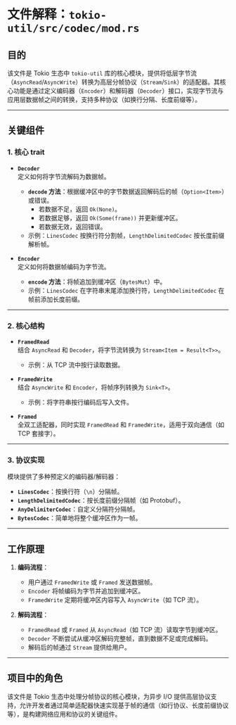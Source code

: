 # 文件解释：`tokio-util/src/codec/mod.rs`

## **目的**
该文件是 Tokio 生态中 `tokio-util` 库的核心模块，提供将低层字节流（`AsyncRead`/`AsyncWrite`）转换为高层分帧协议（`Stream`/`Sink`）的适配器。其核心功能是通过定义编码器（`Encoder`）和解码器（`Decoder`）接口，实现字节流与应用层数据帧之间的转换，支持多种协议（如换行分隔、长度前缀等）。

---

## **关键组件**

### **1. 核心 trait**
- **`Decoder`**  
  定义如何将字节流解码为数据帧。  
  - **`decode` 方法**：根据缓冲区中的字节数据返回解码后的帧（`Option<Item>`）或错误。  
    - 若数据不足，返回 `Ok(None)`。  
    - 若数据足够，返回 `Ok(Some(frame))` 并更新缓冲区。  
    - 若数据无效，返回错误。  
  - 示例：`LinesCodec` 按换行符分割帧，`LengthDelimitedCodec` 按长度前缀解析帧。

- **`Encoder`**  
  定义如何将数据帧编码为字节流。  
  - **`encode` 方法**：将帧追加到缓冲区（`BytesMut`）中。  
  - 示例：`LinesCodec` 在字符串末尾添加换行符，`LengthDelimitedCodec` 在帧前添加长度前缀。

---

### **2. 核心结构**
- **`FramedRead`**  
  结合 `AsyncRead` 和 `Decoder`，将字节流转换为 `Stream<Item = Result<T>>`。  
  - 示例：从 TCP 流中按行读取数据。

- **`FramedWrite`**  
  结合 `AsyncWrite` 和 `Encoder`，将帧序列转换为 `Sink<T>`。  
  - 示例：将字符串按行编码后写入文件。

- **`Framed`**  
  全双工适配器，同时实现 `FramedRead` 和 `FramedWrite`，适用于双向通信（如 TCP 套接字）。

---

### **3. 协议实现**
模块提供了多种预定义的编码器/解码器：  
- **`LinesCodec`**：按换行符（`\n`）分隔帧。  
- **`LengthDelimitedCodec`**：按长度前缀分隔帧（如 Protobuf）。  
- **`AnyDelimiterCodec`**：自定义分隔符分隔帧。  
- **`BytesCodec`**：简单地将整个缓冲区作为一帧。

---

## **工作原理**
1. **编码流程**：  
   - 用户通过 `FramedWrite` 或 `Framed` 发送数据帧。  
   - `Encoder` 将帧编码为字节并追加到缓冲区。  
   - `FramedWrite` 定期将缓冲区内容写入 `AsyncWrite`（如 TCP 流）。

2. **解码流程**：  
   - `FramedRead` 或 `Framed` 从 `AsyncRead`（如 TCP 流）读取字节到缓冲区。  
   - `Decoder` 不断尝试从缓冲区解码完整帧，直到数据不足或完成解码。  
   - 解码后的帧通过 `Stream` 提供给用户。

---

## **项目中的角色**
该文件是 Tokio 生态中处理分帧协议的核心模块，为异步 I/O 提供高层协议支持，允许开发者通过简单适配器快速实现基于帧的通信（如行协议、长度前缀协议等），是构建网络应用和协议的关键组件。
